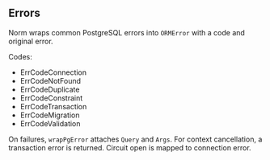 ## Errors

Norm wraps common PostgreSQL errors into `ORMError` with a code and original error.

Codes:

- ErrCodeConnection
- ErrCodeNotFound
- ErrCodeDuplicate
- ErrCodeConstraint
- ErrCodeTransaction
- ErrCodeMigration
- ErrCodeValidation

On failures, `wrapPgError` attaches `Query` and `Args`. For context cancellation, a transaction error is returned. Circuit open is mapped to connection error.


